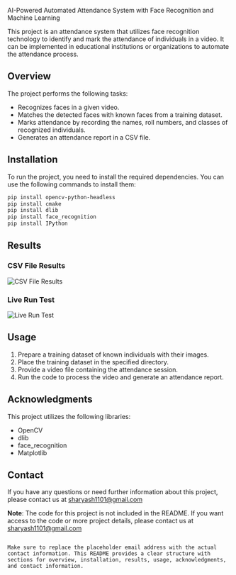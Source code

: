 AI-Powered Automated Attendance System with Face Recognition and Machine Learning

This project is an attendance system that utilizes face recognition technology to identify and mark the attendance of individuals in a video. It can be implemented in educational institutions or organizations to automate the attendance process.

## Overview

The project performs the following tasks:

- Recognizes faces in a given video.
- Matches the detected faces with known faces from a training dataset.
- Marks attendance by recording the names, roll numbers, and classes of recognized individuals.
- Generates an attendance report in a CSV file.

## Installation

To run the project, you need to install the required dependencies. You can use the following commands to install them:

```bash
pip install opencv-python-headless
pip install cmake
pip install dlib
pip install face_recognition
pip install IPython
```

## Results

### CSV File Results
![CSV File Results](https://github.com/Yashsharma009/AI-Powered-Automated-Attendance-System-with-Face-Recognition-and-Machine-Learning/assets/116294789/13a42039-9283-40fd-9df5-51e596f128a3)

### Live Run Test
![Live Run Test](https://github.com/Yashsharma009/AI-Powered-Automated-Attendance-System-with-Face-Recognition-and-Machine-Learning/assets/116294789/a70a5f0d-4010-4109-a7c1-99907c18d632)

## Usage

1. Prepare a training dataset of known individuals with their images.
2. Place the training dataset in the specified directory.
3. Provide a video file containing the attendance session.
4. Run the code to process the video and generate an attendance report.

## Acknowledgments

This project utilizes the following libraries:

- OpenCV
- dlib
- face_recognition
- Matplotlib

## Contact

If you have any questions or need further information about this project, please contact us at sharyash1101@gmail.com

**Note**: The code for this project is not included in the README. If you want access to the code or more project details, please contact us at sharyash1101@gmail.com
```

Make sure to replace the placeholder email address with the actual contact information. This README provides a clear structure with sections for overview, installation, results, usage, acknowledgments, and contact information.
